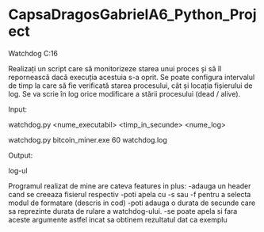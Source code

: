 # CapsaDragosGabrielA6_Python_Project
 Watchdog C:16
 
Realizați un script care să monitorizeze starea unui proces și să îl repornească dacă execuția
acestuia s-a oprit. Se poate configura intervalul de timp la care să fie verificată starea
procesului, cât și locația fișierului de log. Se va scrie în log orice modificare a stării procesului
(dead / alive).

Input:

watchdog.py <nume_executabil> <timp_in_secunde> <nume_log>

watchdog.py bitcoin_miner.exe 60 watchdog.log

Output:

log-ul

Programul realizat de mine are cateva features in plus: 
-adauga un header cand se creeaza fisierul respectiv
-poti apela cu -s sau -f pentru a selecta modul de formatare (descris in cod)
-poti adauga o durata de secunde care sa reprezinte durata de rulare a watchdog-ului.
-se poate apela si fara aceste argumente astfel incat sa obtinem rezultatul dat ca exemplu
